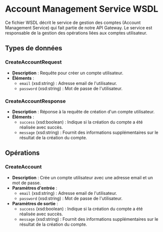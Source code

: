# Account Management Service WSDL

Ce fichier WSDL décrit le service de gestion des comptes (Account Management Service) qui fait partie de notre API Gateway. Le service est responsable de la gestion des opérations liées aux comptes utilisateur.

## Types de données

### CreateAccountRequest

- **Description** : Requête pour créer un compte utilisateur.
- **Éléments** :
  - `email` (xsd:string) : Adresse email de l'utilisateur.
  - `password` (xsd:string) : Mot de passe de l'utilisateur.

### CreateAccountResponse

- **Description** : Réponse à la requête de création d'un compte utilisateur.
- **Éléments** :
  - `success` (xsd:boolean) : Indique si la création du compte a été réalisée avec succès.
  - `message` (xsd:string) : Fournit des informations supplémentaires sur le résultat de la création du compte.

## Opérations

### CreateAccount

- **Description** : Crée un compte utilisateur avec une adresse email et un mot de passe.
- **Paramètres d'entrée** :
  - `email` (xsd:string) : Adresse email de l'utilisateur.
  - `password` (xsd:string) : Mot de passe de l'utilisateur.
- **Paramètres de sortie** :
  - `success` (xsd:boolean) : Indique si la création du compte a été réalisée avec succès.
  - `message` (xsd:string) : Fournit des informations supplémentaires sur le résultat de la création du compte.
